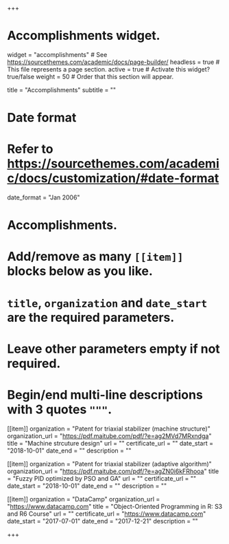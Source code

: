 +++
# Accomplishments widget.
widget = "accomplishments"  # See https://sourcethemes.com/academic/docs/page-builder/
headless = true  # This file represents a page section.
active = true  # Activate this widget? true/false
weight = 50  # Order that this section will appear.

title = "Accomplish&shy;ments"
subtitle = ""

# Date format
#   Refer to https://sourcethemes.com/academic/docs/customization/#date-format
date_format = "Jan 2006"

# Accomplishments.
#   Add/remove as many `[[item]]` blocks below as you like.
#   `title`, `organization` and `date_start` are the required parameters.
#   Leave other parameters empty if not required.
#   Begin/end multi-line descriptions with 3 quotes `"""`.

[[item]]
  organization = "Patent for triaxial stabilizer (machine structure)"
  organization_url = "https://pdf.maitube.com/pdf/?e=ag2MVd7MRxndga"
  title = "Machine strcuture design"
  url = ""
  certificate_url = ""
  date_start = "2018-10-01"
  date_end = ""
  description = ""

[[item]]
  organization = "Patent for triaxial stabilizer (adaptive algorithm)"
  organization_url = "https://pdf.maitube.com/pdf/?e=agZN0i6kFRhooa"
  title = "Fuzzy PID optimized by PSO and GA"
  url = ""
  certificate_url = ""
  date_start = "2018-10-01"
  date_end = ""
  description = ""
  
[[item]]
  organization = "DataCamp"
  organization_url = "https://www.datacamp.com"
  title = "Object-Oriented Programming in R: S3 and R6 Course"
  url = ""
  certificate_url = "https://www.datacamp.com"
  date_start = "2017-07-01"
  date_end = "2017-12-21"
  description = ""

+++
